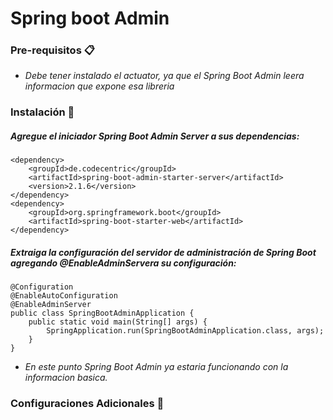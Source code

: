 # Spring boot Admin

### Pre-requisitos 📋
* _Debe tener instalado el actuator, ya que el Spring Boot Admin leera informacion que expone esa libreria_

### Instalación 🔧

##### Agregue el iniciador Spring Boot Admin Server a sus dependencias:
```
<dependency>
    <groupId>de.codecentric</groupId>
    <artifactId>spring-boot-admin-starter-server</artifactId>
    <version>2.1.6</version>
</dependency>
<dependency>
    <groupId>org.springframework.boot</groupId>
    <artifactId>spring-boot-starter-web</artifactId>
</dependency>
```
##### Extraiga la configuración del servidor de administración de Spring Boot agregando @EnableAdminServera su configuración:
```
@Configuration
@EnableAutoConfiguration
@EnableAdminServer
public class SpringBootAdminApplication {
    public static void main(String[] args) {
        SpringApplication.run(SpringBootAdminApplication.class, args);
    }
}
```
* _En este punto Spring Boot Admin ya estaria funcionando con la informacion basica._
### Configuraciones Adicionales 🔧
